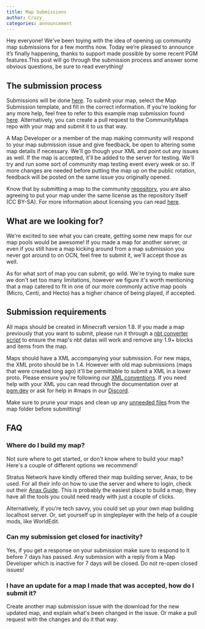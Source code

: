 ```yaml
---
title: Map Submissions
author: Crazy_
categories: announcement
---
```


Hey everyone! We've been toying with the idea of opening up community map submissions for a few months now. Today we’re pleased to announce it’s finally happening, thanks to support made possible by some recent PGM features.This post will go through the submission process and answer some obvious questions, be sure to read everything! 

## The submission process

Submissions will be done [here](https://github.com/OvercastCommunity/CommunityMaps/issues/new/choose). To submit your map, select the Map Submission template, and fill in the correct information. If you're looking for any more help, feel free to refer to this example map submission found [here](https://github.com/OvercastCommunity/CommunityMaps/issues/1). Alternatively, you can create a pull request to the CommunityMaps repo with your map and submit it to us that way.

A Map Developer or a member of the map making community will respond to your map submission issue and give feedback, be open to altering some map details if necessary. We'll go though your XML and point out any issues as well. If the map is accepted, it'll be added to the server for testing. We'll try and run some sort of community map testing event every week or so. If more changes are needed before putting the map up on the public rotation, feedback will be posted on the same issue you originally opened.

Know that by submitting a map to the community [repository](https://github.com/OvercastCommunity/CommunityMaps), you are also agreeing to put your map under the same license as the repository itself (CC BY-SA). For more information about licensing you can read [here](https://github.com/OvercastCommunity/CommunityMaps/blob/master/README.md).

## What are we looking for?

We're excited to see what you can create, getting some new maps for our map pools would be awesome! If you made a map for another server, or even if you still have a map kicking around from a map submission you never got around to on OCN, feel free to submit it, we'll accept those as well.

As for what sort of map you can submit, go wild. We're trying to make sure we don't set too many limitations, however we figure it's worth mentioning that a map catered to fit in one of our more commonly active map pools (Micro, Centi, and Hecto) has a higher chance of being played, if accepted.

## Submission requirements

All maps should be created in Minecraft version 1.8. If you made a map previously that you want to submit, please run it through a [nbt converter script](https://github.com/mitchts/nbt-converter) to ensure the map's nbt datas will work and remove any 1.9+ blocks and items from the map.

Maps should have a XML accompanying your submission. For new maps, the XML proto should be in 1.4. However with old map submissions (maps that were created long ago) it'll be permittable to submit a XML in a lower proto. Please ensure you're following our [XML conventions](https://pgm.dev/docs/guides/xml-pointers/conventions). If you need help with your XML you can read through the documentation over at [pgm.dev](https://pgm.dev) or ask for help in #maps in our [Discord](https://discord.gg/occ).

Make sure to prune your maps and clean up any [unneeded files](https://pgm.dev/docs/guides/packaging/cleaning-files) from the map folder before submitting!


## FAQ

### Where do I build my map?

Not sure where to get started, or don't know where to build your map? Here's a couple of different options we recommend!

Stratus Network have kindly offered their map building server, Anax, to be used. For all their info on how to use the server and where to login, check out their [Anax Guide](https://stratus.network/anax). This is probably the easiest place to build a map, they have all the tools you could need ready with just a couple of clicks.

Alternatively, if you're tech savvy, you could set up your own map building localhost server. Or, set yourself up in singleplayer with the help of a couple mods, like WorldEdit.

### Can my submission get closed for inactivity?

Yes, if you get a response on your submission make sure to respond to it before 7 days has passed. Any submission with a reply from a Map Developer which is inactive for 7 days will be closed. Do not re-open closed issues!

### I have an update for a map I made that was accepted, how do I submit it?

Create another map submission issue with the download for the new updated map, and explain what's been changed in the issue. Or make a pull request with the changes and do it that way.
